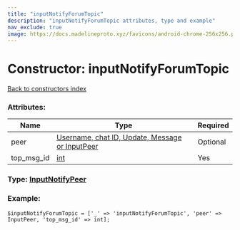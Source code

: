 ```yaml
---
title: "inputNotifyForumTopic"
description: "inputNotifyForumTopic attributes, type and example"
nav_exclude: true
image: https://docs.madelineproto.xyz/favicons/android-chrome-256x256.png
---
```

# Constructor: inputNotifyForumTopic  
[Back to constructors index](/API_docs/constructors/index.html)



### Attributes:

| Name     |    Type       | Required |
|----------|---------------|----------|
|peer|[Username, chat ID, Update, Message or InputPeer](/API_docs/types/InputPeer.html) | Optional|
|top\_msg\_id|[int](/API_docs/types/int.html) | Yes|



### Type: [InputNotifyPeer](/API_docs/types/InputNotifyPeer.html)


### Example:

```
$inputNotifyForumTopic = ['_' => 'inputNotifyForumTopic', 'peer' => InputPeer, 'top_msg_id' => int];
```  
